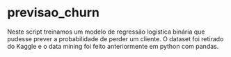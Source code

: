 # previsao_churn
Neste script treinamos um modelo de regressão logística binária que pudesse prever a probabilidade de perder um cliente. O dataset foi retirado do Kaggle e o data mining foi feito anteriormente em python com pandas.
